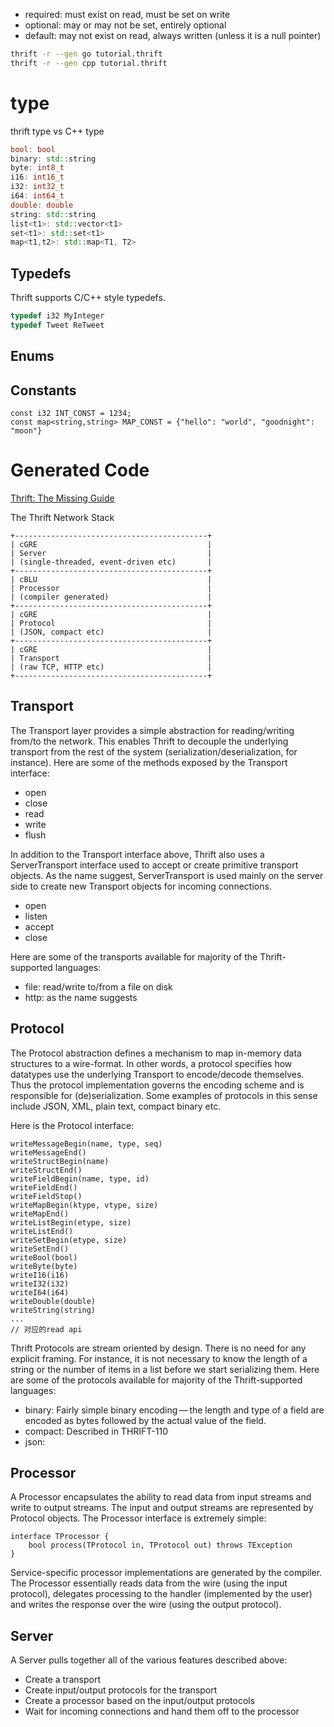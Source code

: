 - required: must exist on read, must be set on write
- optional: may or may not be set, entirely optional
- default: may not exist on read, always written (unless it is a null pointer)

```bash
thrift -r --gen go tutorial.thrift
thrift -r --gen cpp tutorial.thrift
```

# type
thrift type vs C++ type
```c++
bool: bool
binary: std::string
byte: int8_t
i16: int16_t
i32: int32_t
i64: int64_t
double: double
string: std::string
list<t1>: std::vector<t1>
set<t1>: std::set<t1>
map<t1,t2>: std::map<T1, T2>
```

## Typedefs
Thrift supports C/C++ style typedefs.
```c++
typedef i32 MyInteger
typedef Tweet ReTweet
```

## Enums

## Constants
```
const i32 INT_CONST = 1234;
const map<string,string> MAP_CONST = {"hello": "world", "goodnight": "moon"}
```

# Generated Code
[Thrift: The Missing Guide](https://diwakergupta.github.io/thrift-missing-guide)

The Thrift Network Stack
```
+-------------------------------------------+
| cGRE                                      |
| Server                                    |
| (single-threaded, event-driven etc)       |
+-------------------------------------------+
| cBLU                                      |
| Processor                                 |
| (compiler generated)                      |
+-------------------------------------------+
| cGRE                                      |
| Protocol                                  |
| (JSON, compact etc)                       |
+-------------------------------------------+
| cGRE                                      |
| Transport                                 |
| (raw TCP, HTTP etc)                       |
+-------------------------------------------+
```

## Transport
The Transport layer provides a simple abstraction for reading/writing from/to the network. This enables Thrift to decouple the underlying transport from the rest of the system (serialization/deserialization, for instance).
Here are some of the methods exposed by the Transport interface:

- open
- close
- read
- write
- flush

In addition to the Transport interface above, Thrift also uses a ServerTransport interface used to accept or create primitive transport objects.
As the name suggest, ServerTransport is used mainly on the server side to create new Transport objects for incoming connections.

- open
- listen
- accept
- close

Here are some of the transports available for majority of the Thrift-supported languages:

- file: read/write to/from a file on disk
- http: as the name suggests

## Protocol
The Protocol abstraction defines a mechanism to map in-memory data structures to a wire-format.
In other words, a protocol specifies how datatypes use the underlying Transport to encode/decode themselves.
Thus the protocol implementation governs the encoding scheme and is responsible for (de)serialization.
Some examples of protocols in this sense include JSON, XML, plain text, compact binary etc.

Here is the Protocol interface:
```
writeMessageBegin(name, type, seq)
writeMessageEnd()
writeStructBegin(name)
writeStructEnd()
writeFieldBegin(name, type, id)
writeFieldEnd()
writeFieldStop()
writeMapBegin(ktype, vtype, size)
writeMapEnd()
writeListBegin(etype, size)
writeListEnd()
writeSetBegin(etype, size)
writeSetEnd()
writeBool(bool)
writeByte(byte)
writeI16(i16)
writeI32(i32)
writeI64(i64)
writeDouble(double)
writeString(string)
...
// 对应的read api
```

Thrift Protocols are stream oriented by design. There is no need for any explicit framing. For instance, it is not necessary to know the length of a string or the number of items in a list before we start serializing them.
Here are some of the protocols available for majority of the Thrift-supported languages:

- binary: Fairly simple binary encoding — the length and type of a field are encoded as bytes followed by the actual value of the field.
- compact: Described in THRIFT-110
- json:

## Processor
A Processor encapsulates the ability to read data from input streams and write to output streams. The input and output streams are represented by Protocol objects. The Processor interface is extremely simple:
```thrift
interface TProcessor {
    bool process(TProtocol in, TProtocol out) throws TException
}
```
Service-specific processor implementations are generated by the compiler.
The Processor essentially reads data from the wire (using the input protocol), delegates processing to the handler (implemented by the user) and writes the response over the wire (using the output protocol).

## Server
A Server pulls together all of the various features described above:

- Create a transport
- Create input/output protocols for the transport
- Create a processor based on the input/output protocols
- Wait for incoming connections and hand them off to the processor

